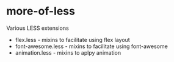 more-of-less
==============================

Various LESS extensions
 
* flex.less - mixins to facilitate using flex layout
* font-awesome.less - mixins to facilitate using font-awesome
* animation.less - mixins to aplpy animation
